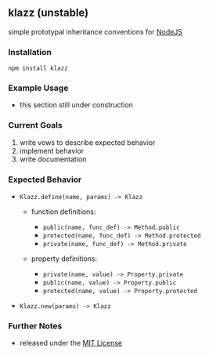 ## klazz (unstable) ##

simple prototypal inheritance conventions for [NodeJS](http://nodejs.org/)

### Installation ###

    npm install klazz

### Example Usage ###

* this section still under construction

### Current Goals ###

1. write vows to describe expected behavior
2. implement behavior
3. write documentation

### Expected Behavior ###

* `Klazz.define(name, params) -> Klazz`

  * function definitions:

      * `public(name, func_def) -> Method.public`
      * `protected(name, func_def) -> Method.protected`
      * `private(name, func_def) -> Method.private`

  * property definitions:

      * `private(name, value) -> Property.private`
      * `public(name, value) -> Property.public`
      * `protected(name, value) -> Property.protected`

* `Klazz.new(params) -> Klazz`

### Further Notes ###

* released under the [MIT License](http://www.opensource.org/licenses/MIT)